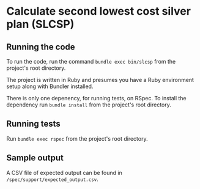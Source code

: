 # Calculate second lowest cost silver plan (SLCSP)

## Running the code

To run the code, run the command `bundle exec bin/slcsp` from the project's root directory.

The project is written in Ruby and presumes you have a Ruby environment setup along with Bundler installed.

There is only one depenency, for running tests, on RSpec. To install the dependency run `bundle install` from the project's root directory.

## Running tests

Run `bundle exec rspec` from the project's root directory.

## Sample output

A CSV file of expected output can be found in `/spec/support/expected_output.csv`.
